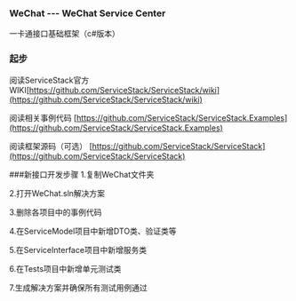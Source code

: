 ### WeChat --- WeChat Service Center
一卡通接口基础框架（c#版本）

### 起步
阅读ServiceStack官方WIKI[https://github.com/ServiceStack/ServiceStack/wiki](https://github.com/ServiceStack/ServiceStack/wiki)
 

阅读相关事例代码 [https://github.com/ServiceStack/ServiceStack.Examples](https://github.com/ServiceStack/ServiceStack.Examples)

阅读框架源码（可选）
[https://github.com/ServiceStack/ServiceStack](https://github.com/ServiceStack/ServiceStack)

###新接口开发步骤
1.复制WeChat文件夹

2.打开WeChat.sln解决方案

3.删除各项目中的事例代码

4.在ServiceModel项目中新增DTO类、验证类等

5.在ServiceInterface项目中新增服务类

6.在Tests项目中新增单元测试类

7.生成解决方案并确保所有测试用例通过 
 